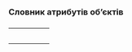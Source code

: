 ### Словник атрибутів об’єктів

<table>
  <thead>
    <tr>
      <td></td>
      <td></td>
      <td></td>
      <td></td>
      <td></td>
    </tr>
  </thead>
        <tr>
      <td></td>
      <td></td>
      <td></td>
      <td></td>
      <td></td>
    </tr>
        <tr>
      <td></td>
      <td></td>
      <td></td>
      <td></td>
      <td></td>
    </tr>
        <tr>
      <td></td>
      <td></td>
      <td></td>
      <td></td>
      <td></td>
    </tr>
        <tr>
      <td></td>
      <td></td>
      <td></td>
      <td></td>
      <td></td>
    </tr>
        <tr>
      <td></td>
      <td></td>
      <td></td>
      <td></td>
      <td></td>
    </tr>
